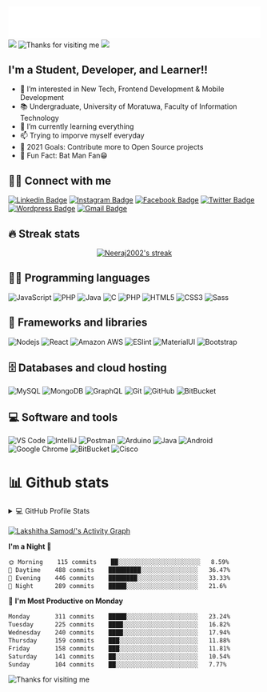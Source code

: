 

<!--
**LakshithaSamod/LakshithaSamod** is a ✨ _special_ ✨ repository because its `README.md` (this file) appears on your GitHub profile.

Here are some ideas to get you started:

- 🔭 I’m currently working on ...
- 🌱 I’m currently learning ...
- 👯 I’m looking to collaborate on ...
- 🤔 I’m looking for help with ...
- 💬 Ask me about ...
- 📫 How to reach me: ...
- 😄 Pronouns: ...
- ⚡ Fun fact: ...
-->

  <img src="https://raw.githubusercontent.com/LakshithaSamod/LakshithaSamod/master/name1.svg" alt="Welcome to Lakshitha Samod's profile!" /> 


<img src="https://media.giphy.com/media/hvRJCLFzcasrR4ia7z/giphy.gif" width="28"> 
  <img height="120" alt="Thanks for visiting me" width="100%" src="https://raw.githubusercontent.com/BrunnerLivio/brunnerlivio/master/images/marquee.svg" />
<img src="https://media.giphy.com/media/12oufCB0MyZ1Go/giphy.gif" width="50">
 
## I'm a Student, Developer, and Learner!! 

- 👀 I’m interested in New Tech, Frontend Development & Mobile Development
- 📚 Undergraduate, University of Moratuwa, Faculty of Information Technology
- 🌱 I’m currently learning everything 
- 📫 Trying to imporve myself everyday
- 🥅 2021 Goals: Contribute more to Open Source projects
- 🦇 Fun Fact: Bat Man Fan😁

## 🙋‍♂️ Connect with me

<!-- Badges template - https://github.com/badges/shields -->


[![Linkedin Badge](https://img.shields.io/badge/-LakshithaSamod-blue?style=flat-square&logo=Linkedin&logoColor=white&link=https://www.linkedin.com/in/lakshitha-samod/)](https://www.linkedin.com/in/lakshitha-samod/)
[![Instagram Badge](https://img.shields.io/badge/-LakshithaSamod-purple?style=flat-square&logo=instagram&logoColor=white&link=https://instagram.com/lakshithasamod/)](https://instagram.com/lakshithasamod)
[![Facebook Badge](https://img.shields.io/badge/-LakshithaSamod-1155BA?style=flat-square&logo=facebook&logoColor=white&link=https://www.facebook.com/profile.php?id=100010081233598/)](https://www.facebook.com/profile.php?id=100010081233598)
[![Twitter Badge](https://img.shields.io/badge/-SamodLakshitha-darkred?style=flat-square&logo=Twitter&logoColor=white&link=https://twitter.com/SamodLakshitha)](https://twitter.com/SamodLakshitha)
[![Wordpress Badge](https://img.shields.io/badge/-@ceylonshark-488207?style=flat-square&labelColor=000000&logo=Wordpress&link=https://ceylonshark.wordpress.com/blog/)](https://ceylonshark.wordpress.com/blog/)
[![Gmail Badge](https://img.shields.io/badge/-lakisamod@gmail.com-c14438?style=flat-square&logo=Gmail&logoColor=white&link=mailto:lakisamod@gmail.com)](mailto:lakisamod@gmail.com)



## 🔥 Streak stats

<!-- GitHub Readme Streak Stats - https://github.com/DenverCoder1/github-readme-streak-stats -->
<p align="center">
  <a href="https://github.com/LakshithaSamod/github-readme-streak-stats">
    <img title="🔥 Get streak stats for your profile at git.io/streak-stats" alt="Neeraj2002's streak" src="https://github-readme-streak-stats.herokuapp.com?user=LakshithaSamod&theme=monokai-metallian&hide_border=true"/>
  </a>
</p>


## 👨‍💻 Programming languages 

  ![JavaScript](https://img.shields.io/badge/-JavaScript-black?style=flat-square&logo=javascript)
  ![PHP](https://img.shields.io/badge/PHP-black?style=flat-square&logo=php)
  ![Java](https://img.shields.io/badge/-java-E34A86?style=flat-square&logo=java)
  ![C](https://img.shields.io/badge/--00599C?style=flat-square&logo=c)
  ![PHP](https://img.shields.io/badge/PHP-black?style=flat-square&logo=php)
  ![HTML5](https://img.shields.io/badge/-HTML5-E34F26?style=flat-square&logo=html5&logoColor=white)
  ![CSS3](https://img.shields.io/badge/-CSS3-1572B6?style=flat-square&logo=css3)
  ![Sass](https://img.shields.io/badge/-Sass-%23CC6699?style=flat-square&logo=sass&logoColor=ffffff)  

## 🧰 Frameworks and libraries <br />

  ![Nodejs](https://img.shields.io/badge/-Nodejs-black?style=flat-square&logo=Node.js)
  ![React](https://img.shields.io/badge/-React-black?style=flat-square&logo=react)
  ![Amazon AWS](https://img.shields.io/badge/Amazon%20AWS-232F3E?style=flat-square&logo=amazon-aws)
  ![ESlint](https://img.shields.io/badge/-ESLint-%234B32C3?style=flat-square&logo=eslint)
  ![MaterialUI](https://img.shields.io/badge/-MatrialUI-0081CB?style=flat-square&logo=material-UI)
  ![Bootstrap](https://img.shields.io/badge/-Bootstrap-563D7C?style=flat-square&logo=bootstrap)


## 🗄️ Databases and cloud hosting 

  ![MySQL](https://img.shields.io/badge/-MySQL-black?style=flat-square&logo=mysql)
  ![MongoDB](https://img.shields.io/badge/-MongoDB-black?style=flat-square&logo=mongodb)
  ![GraphQL](https://img.shields.io/badge/-GraphQL-E10098?style=flat-square&logo=graphql)
  ![Git](https://img.shields.io/badge/-Git-black?style=flat-square&logo=git)
  ![GitHub](https://img.shields.io/badge/-GitHub-181717?style=flat-square&logo=github)
  ![BitBucket](https://img.shields.io/badge/-BitBucket-darkblue?style=flat-square&logo=bitbucket)


## 💻 Software and tools 
  
  ![VS Code](https://img.shields.io/badge/-VS%20Code-007ACC?style=flat-square&logo=visual-studio-code)
  ![IntelliJ](https://img.shields.io/badge/-IntelliJ%20IDEA-black?style=flat-square&logo=jetbrains)
  ![Postman](https://img.shields.io/badge/Postman-black?style=flat-square&logo=postman)
  ![Arduino](https://img.shields.io/badge/Arduino-black?style=flat-square&logo=arduino)
  ![Java](https://img.shields.io/badge/Java-orange?style=flat-square&logo=java)
  ![Android](https://img.shields.io/badge/Android-05150C?style=flat-square&logo=android)
  ![Google Chrome](https://img.shields.io/badge/Chrome-black?style=flat-square&logo=google-chrome)
  ![BitBucket](https://img.shields.io/badge/-BitBucket-darkblue?style=flat-square&logo=bitbucket)
  ![Cisco](https://img.shields.io/badge/Cisco-black?style=flat-square&logo=cisco)


# 📊 Github stats 

<!-- https://github.com/LakshithaSamod//github-readme-stats -->
<details> 
  <summary>💻 GitHub Profile Stats</summary>
  <br/>
    <a href="https://github.com/LakshithaSamod/github-readme-stats"><img alt="Lakshitha Samod/'s Github Stats" src="https://github-readme-stats.vercel.app/api?username=LakshithaSamod&show_icons=true&theme=tokyonight" height="192px"/></a>
  <a href="https://github.com/LakshithaSamod/github-readme-stats"><img alt="Lakshitha Samod/'s Top Languages" src="https://github-readme-stats.vercel.app/api/top-langs/?username=LakshithaSamod&layout=compact" height="192px"/></a>
  <br/>
  <b>Note:</b> Top languages is only a metric of the languages my public code consists of and doesn't reflect experience or skill level.
</details>

<br />
<!-- https://github.com/LakshithaSamod//github-readme-activity-graph -->
<a href="https://github.com/LakshithaSamod/github-readme-activity-graph"><img alt="Lakshitha Samod/'s Activity Graph" src="https://blooming-savannah-50472.herokuapp.com/graph?username=LakshithaSamod&theme=react-dark&hide_border=true" /></a>
<br />
<!--START_SECTION:waka-->

**I'm a Night 🦉** 

```text
🌞 Morning    115 commits    ██░░░░░░░░░░░░░░░░░░░░░░░   8.59% 
🌆 Daytime    488 commits    █████████░░░░░░░░░░░░░░░░   36.47% 
🌃 Evening    446 commits    ████████░░░░░░░░░░░░░░░░░   33.33% 
🌙 Night      289 commits    █████░░░░░░░░░░░░░░░░░░░░   21.6%

```

📅 **I'm Most Productive on Monday** 

```text
Monday       311 commits    █████░░░░░░░░░░░░░░░░░░░░   23.24% 
Tuesday      225 commits    ████░░░░░░░░░░░░░░░░░░░░░   16.82% 
Wednesday    240 commits    ████░░░░░░░░░░░░░░░░░░░░░   17.94% 
Thursday     159 commits    ███░░░░░░░░░░░░░░░░░░░░░░   11.88% 
Friday       158 commits    ███░░░░░░░░░░░░░░░░░░░░░░   11.81% 
Saturday     141 commits    ██░░░░░░░░░░░░░░░░░░░░░░░   10.54% 
Sunday       104 commits    ██░░░░░░░░░░░░░░░░░░░░░░░   7.77%

```
<!--  ![Visitor Badge](https://visitor-badge.laobi.icu/badge?page_id=LakshithaSamod.LakshithaSamod)   -->
<img height="120" alt="Thanks for visiting me" width="100%" src="https://raw.githubusercontent.com/BrunnerLivio/brunnerlivio/master/images/marquee.svg" />



